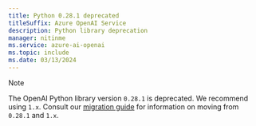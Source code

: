 ```yaml
---
title: Python 0.28.1 deprecated
titleSuffix: Azure OpenAI Service
description: Python library deprecation 
manager: nitinme
ms.service: azure-ai-openai
ms.topic: include
ms.date: 03/13/2024
---
```


> [!NOTE]
> The OpenAI Python library version `0.28.1` is deprecated. We recommend using `1.x`. Consult our [migration guide](../how-to/migration.md) for information on moving from `0.28.1` and `1.x`.

